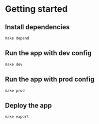 # Getting started

## Install dependencies
```
make depend
```

## Run the app with dev config
```
make dev
```

## Run the app with prod config
```
make prod
```

## Deploy the app
```
make export
```